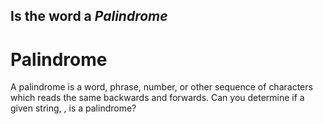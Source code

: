 ## Is the word a *Palindrome*
# Palindrome
A palindrome is a word, phrase, number, or other sequence of characters which reads the same backwards and forwards. Can you determine if a given string, , is a palindrome?
